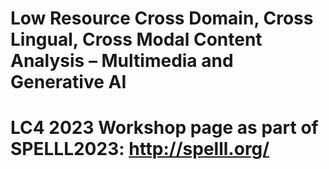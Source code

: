 # Low Resource Cross Domain, Cross Lingual, Cross Modal Content Analysis – Multimedia and Generative AI
# LC4 2023 Workshop page as part of SPELLL2023: http://spelll.org/